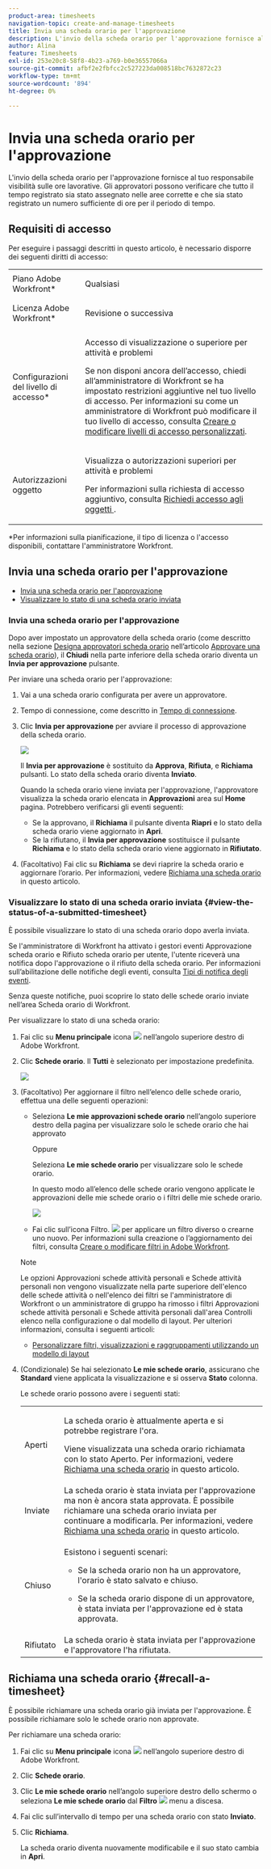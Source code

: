 ```yaml
---
product-area: timesheets
navigation-topic: create-and-manage-timesheets
title: Invia una scheda orario per l'approvazione
description: L'invio della scheda orario per l'approvazione fornisce al tuo responsabile visibilità sulle ore lavorative. Gli approvatori possono verificare che tutto il tempo registrato sia stato assegnato nelle aree corrette e che sia stato registrato un numero sufficiente di ore per il periodo di tempo.
author: Alina
feature: Timesheets
exl-id: 253e20c8-58f8-4b23-a769-b0e36557066a
source-git-commit: afbf2e2fbfcc2c527223da008518bc7632872c23
workflow-type: tm+mt
source-wordcount: '894'
ht-degree: 0%

---
```


# Invia una scheda orario per l&#39;approvazione

L&#39;invio della scheda orario per l&#39;approvazione fornisce al tuo responsabile visibilità sulle ore lavorative. Gli approvatori possono verificare che tutto il tempo registrato sia stato assegnato nelle aree corrette e che sia stato registrato un numero sufficiente di ore per il periodo di tempo.

## Requisiti di accesso

Per eseguire i passaggi descritti in questo articolo, è necessario disporre dei seguenti diritti di accesso:

<table style="table-layout:auto"> 
 <col> 
 <col> 
 <tbody> 
  <tr> 
   <td role="rowheader">Piano Adobe Workfront*</td> 
   <td> <p>Qualsiasi</p> </td> 
  </tr> 
  <tr> 
   <td role="rowheader">Licenza Adobe Workfront*</td> 
   <td> <p>Revisione o successiva</p> </td> 
  </tr> 
  <tr> 
   <td role="rowheader">Configurazioni del livello di accesso*</td> 
   <td> <p>Accesso di visualizzazione o superiore per attività e problemi</p> <p>Se non disponi ancora dell’accesso, chiedi all’amministratore di Workfront se ha impostato restrizioni aggiuntive nel tuo livello di accesso. Per informazioni su come un amministratore di Workfront può modificare il tuo livello di accesso, consulta <a href="../../administration-and-setup/add-users/configure-and-grant-access/create-modify-access-levels.md" class="MCXref xref">Creare o modificare livelli di accesso personalizzati</a>.</p> </td> 
  </tr> 
  <tr> 
   <td role="rowheader">Autorizzazioni oggetto</td> 
   <td> <p>Visualizza o autorizzazioni superiori per attività e problemi</p> <p>Per informazioni sulla richiesta di accesso aggiuntivo, consulta <a href="../../workfront-basics/grant-and-request-access-to-objects/request-access.md" class="MCXref xref">Richiedi accesso agli oggetti </a>.</p> </td> 
  </tr> 
 </tbody> 
</table>

*Per informazioni sulla pianificazione, il tipo di licenza o l&#39;accesso disponibili, contattare l&#39;amministratore Workfront.

## Invia una scheda orario per l&#39;approvazione

* [Invia una scheda orario per l&#39;approvazione](#submit-a-timesheet-for-approval)
* [Visualizzare lo stato di una scheda orario inviata](#view-the-status-of-a-submitted-timesheet)

### Invia una scheda orario per l&#39;approvazione

Dopo aver impostato un approvatore della scheda orario (come descritto nella sezione [Designa approvatori scheda orario](../../timesheets/create-and-manage-timesheets/timesheet-approvals.md#designating-a-timesheet-approver) nell’articolo [Approvare una scheda orario](../../timesheets/create-and-manage-timesheets/timesheet-approvals.md)), il **Chiudi** nella parte inferiore della scheda orario diventa un **Invia per approvazione** pulsante.

Per inviare una scheda orario per l&#39;approvazione:

1. Vai a una scheda orario configurata per avere un approvatore.
1. Tempo di connessione, come descritto in [Tempo di connessione](../../timesheets/create-and-manage-timesheets/log-time.md).
1. Clic **Invia per approvazione** per avviare il processo di approvazione della scheda orario.

   ![](assets/submit-for-approval-button-on-timesheet-nwe.png)

   Il **Invia per approvazione** è sostituito da **Approva**, **Rifiuta**, e **Richiama** pulsanti. Lo stato della scheda orario diventa **Inviato**.

   Quando la scheda orario viene inviata per l&#39;approvazione, l&#39;approvatore visualizza la scheda orario elencata in **Approvazioni** area sul **Home** pagina. Potrebbero verificarsi gli eventi seguenti:

   * Se la approvano, il **Richiama** il pulsante diventa **Riapri** e lo stato della scheda orario viene aggiornato in **Apri**.
   * Se la rifiutano, il **Invia per approvazione** sostituisce il pulsante **Richiama** e lo stato della scheda orario viene aggiornato in **Rifiutato**.

1. (Facoltativo) Fai clic su **Richiama** se devi riaprire la scheda orario e aggiornare l’orario. Per informazioni, vedere [Richiama una scheda orario](#recall-a-timesheet) in questo articolo.

### Visualizzare lo stato di una scheda orario inviata {#view-the-status-of-a-submitted-timesheet}

È possibile visualizzare lo stato di una scheda orario dopo averla inviata.

Se l&#39;amministratore di Workfront ha attivato i gestori eventi Approvazione scheda orario e Rifiuto scheda orario per utente, l&#39;utente riceverà una notifica dopo l&#39;approvazione o il rifiuto della scheda orario. Per informazioni sull’abilitazione delle notifiche degli eventi, consulta [Tipi di notifica degli eventi](../../administration-and-setup/manage-workfront/emails/event-notifications-available-in-wf.md).

Senza queste notifiche, puoi scoprire lo stato delle schede orario inviate nell’area Scheda orario di Workfront.

Per visualizzare lo stato di una scheda orario:

1. Fai clic su **Menu principale** icona ![](assets/main-menu-icon.png) nell’angolo superiore destro di Adobe Workfront.
1. Clic **Schede orario**. Il **Tutti** è selezionato per impostazione predefinita.

   ![](assets/timesheet-list-one-timesheet-selected-nwe-350x70.png)

1. (Facoltativo) Per aggiornare il filtro nell’elenco delle schede orario, effettua una delle seguenti operazioni:

   * Seleziona **Le mie approvazioni schede orario** nell’angolo superiore destro della pagina per visualizzare solo le schede orario che hai approvato

     Oppure

     Seleziona **Le mie schede orario** per visualizzare solo le schede orario.

     In questo modo all’elenco delle schede orario vengono applicate le approvazioni delle mie schede orario o i filtri delle mie schede orario.

     ![](assets/my-timesheet-approvals-my-timesheets-pills-on-timesheets-list-nwe-350x58.png)

   * Fai clic sull’icona Filtro. ![](assets/filter-nwepng.png) per applicare un filtro diverso o crearne uno nuovo. Per informazioni sulla creazione o l’aggiornamento dei filtri, consulta [Creare o modificare filtri in Adobe Workfront](../../reports-and-dashboards/reports/reporting-elements/create-filters.md).

   >[!NOTE]
   >
   >Le opzioni Approvazioni schede attività personali e Schede attività personali non vengono visualizzate nella parte superiore dell&#39;elenco delle schede attività o nell&#39;elenco dei filtri se l&#39;amministratore di Workfront o un amministratore di gruppo ha rimosso i filtri Approvazioni schede attività personali e Schede attività personali dall&#39;area Controlli elenco nella configurazione o dal modello di layout. Per ulteriori informazioni, consulta i seguenti articoli:
   >
   >   
   >   
   >   * [Personalizzare filtri, visualizzazioni e raggruppamenti utilizzando un modello di layout](../../administration-and-setup/customize-workfront/use-layout-templates/customize-fvg-list-controls-layout-template.md)
   >   
   >

1. (Condizionale) Se hai selezionato **Le mie schede orario**, assicurano che **Standard** viene applicata la visualizzazione e si osserva **Stato** colonna.

   Le schede orario possono avere i seguenti stati:

   <table style="table-layout:auto"> 
    <col> 
    <col> 
    <tbody> 
     <tr> 
      <td role="rowheader">Aperti</td> 
      <td> <p>La scheda orario è attualmente aperta e si potrebbe registrare l'ora. </p> <p>Viene visualizzata una scheda orario richiamata con lo stato Aperto. Per informazioni, vedere <a href="#recall-a-timesheet" class="MCXref xref">Richiama una scheda orario</a> in questo articolo. </p> </td> 
     </tr> 
     <tr> 
      <td role="rowheader">Inviate</td> 
      <td>La scheda orario è stata inviata per l'approvazione ma non è ancora stata approvata. È possibile richiamare una scheda orario inviata per continuare a modificarla. Per informazioni, vedere <a href="#recall-a-timesheet" class="MCXref xref">Richiama una scheda orario</a> in questo articolo. </td> 
     </tr> 
     <tr> 
      <td role="rowheader">Chiuso</td> 
      <td> <p>Esistono i seguenti scenari:</p> 
       <ul> 
        <li> <p>Se la scheda orario non ha un approvatore, l'orario è stato salvato e chiuso.</p> </li> 
        <li> <p>Se la scheda orario dispone di un approvatore, è stata inviata per l'approvazione ed è stata approvata.</p> </li> 
       </ul> </td> 
     </tr> 
     <tr> 
      <td role="rowheader">Rifiutato</td> 
      <td>La scheda orario è stata inviata per l'approvazione e l'approvatore l'ha rifiutata.</td> 
     </tr> 
    </tbody> 
   </table>

## Richiama una scheda orario {#recall-a-timesheet}

È possibile richiamare una scheda orario già inviata per l&#39;approvazione. È possibile richiamare solo le schede orario non approvate.

Per richiamare una scheda orario:

1. Fai clic su **Menu principale** icona ![](assets/main-menu-icon.png) nell’angolo superiore destro di Adobe Workfront.

1. Clic **Schede orario**.
1. Clic **Le mie schede orario** nell’angolo superiore destro dello schermo o seleziona **Le mie schede orario** dal **Filtro** ![](assets/filter-nwepng.png) menu a discesa.
1. Fai clic sull’intervallo di tempo per una scheda orario con stato **Inviato**.
1. Clic **Richiama**.

   La scheda orario diventa nuovamente modificabile e il suo stato cambia in **Apri**.
